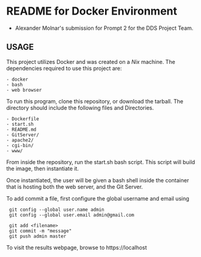 # README for Docker Environment

- Alexander Molnar's submission for Prompt 2 for the DDS Project Team. 

## USAGE
This project utilizes Docker and was created on a *Nix* machine. The dependencies required to use this project are:
```
- docker
- bash
- web browser
```
To run this program, clone this repository, or download the tarball. The directory should include the following files and Directories. 
```
- Dockerfile
- start.sh 
- README.md 
- GitServer/
- apache2/
- cgi-bin/
- www/
```
From inside the repository, run the start.sh bash script. This script will build the image, then instantiate it. 

Once instantiated, the user will be given a bash shell inside the container that is hosting both the web server, and the Git Server. 

To add commit a file, first configure the global username and email using
```
 git config --global user.name admin
 git config --global user.email admin@gmail.com 

 git add <filename>
 git commit -m "message"
 git push admin master
```
To visit the results webpage, browse to https://localhost
